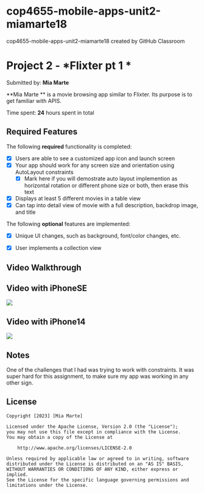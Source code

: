 # cop4655-mobile-apps-unit2-miamarte18
cop4655-mobile-apps-unit2-miamarte18 created by GitHub Classroom

# Project 2 - *Flixter pt 1 *

Submitted by: **Mia Marte**

**Mia Marte ** is a movie browsing app similar to Flixter. Its purpose is to get familiar
with APIS. 

Time spent: **24** hours spent in total

## Required Features

The following **required** functionality is completed:

- [X] Users are able to see a customized app icon and launch screen
- [X] Your app should work for any screen size and orientation using AutoLayout constraints
  - [X] Mark here if you will demostrate auto layout implemention as horizontal rotation or different phone size or both, then erase this text
- [X] Displays at least 5 different movies in a table view
- [X] Can tap into detail view of movie with a full description, backdrop image, and title
 
The following **optional** features are implemented:

- [X] Unique UI changes, such as background, font/color changes, etc.
- [X] User implements a collection view



## Video Walkthrough

## Video with iPhoneSE 
<div>
    <a href="https://www.loom.com/share/ee4644cedcf24252bfeef41cf3ebbe32">
    </a>
    <a href="https://www.loom.com/share/ee4644cedcf24252bfeef41cf3ebbe32">
      <img style="max-width:300px;" src="https://cdn.loom.com/sessions/thumbnails/ee4644cedcf24252bfeef41cf3ebbe32-with-play.gif">
    </a>
  </div>

## Video with iPhone14 
<div>
    <a href="https://www.loom.com/share/95076fdf79b74917a2308db6221a059f">
    </a>
    <a href="https://www.loom.com/share/95076fdf79b74917a2308db6221a059f">
      <img style="max-width:300px;" src="https://cdn.loom.com/sessions/thumbnails/95076fdf79b74917a2308db6221a059f-with-play.gif">
    </a>
  </div>

## Notes

One of the challenges that I had was trying to work with constraints. 
It was super hard for this assignment, to make sure my app was working
in any other sign. 

## License

    Copyright [2023] [Mia Marte]

    Licensed under the Apache License, Version 2.0 (the "License");
    you may not use this file except in compliance with the License.
    You may obtain a copy of the License at

        http://www.apache.org/licenses/LICENSE-2.0

    Unless required by applicable law or agreed to in writing, software
    distributed under the License is distributed on an "AS IS" BASIS,
    WITHOUT WARRANTIES OR CONDITIONS OF ANY KIND, either express or implied.
    See the License for the specific language governing permissions and
    limitations under the License.
